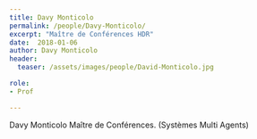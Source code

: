 ```yaml
---
title: Davy Monticolo
permalink: /people/Davy-Monticolo/
excerpt: "Maître de Conférences HDR"
date:  2018-01-06
author: Davy Monticolo
header:
  teaser: /assets/images/people/David-Monticolo.jpg

role:
- Prof

---
```


Davy Monticolo
Maître de Conférences. (Systèmes Multi Agents)